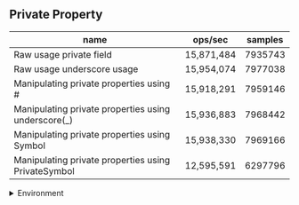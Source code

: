 ## Private Property

|name|ops/sec|samples|
|-|-|-|
|Raw usage private field|15,871,484|7935743|
|Raw usage underscore usage|15,954,074|7977038|
|Manipulating private properties using #|15,918,291|7959146|
|Manipulating private properties using underscore(_)|15,936,883|7968442|
|Manipulating private properties using Symbol|15,938,330|7969166|
|Manipulating private properties using PrivateSymbol|12,595,591|6297796|


<details>
<summary>Environment</summary>

* __Machine:__ linux x64 | 4 vCPUs | 15.2GB Mem
* __Run:__ Thu May 09 2024 22:39:19 GMT+0000 (Coordinated Universal Time)
</details>

<!--
{"environment":{"platform":"linux","arch":"x64","cpus":4,"totalMemory":15.245216369628906},"benchmarks":[{"name":"Raw usage private field","opsSec":15871484.952462297,"samples":7935743},{"name":"Raw usage underscore usage","opsSec":15954074.308865229,"samples":7977038},{"name":"Manipulating private properties using #","opsSec":15918291.681627689,"samples":7959146},{"name":"Manipulating private properties using underscore(_)","opsSec":15936883.904428583,"samples":7968442},{"name":"Manipulating private properties using Symbol","opsSec":15938330.820365513,"samples":7969166},{"name":"Manipulating private properties using PrivateSymbol","opsSec":12595591.949671043,"samples":6297796}]}-->
